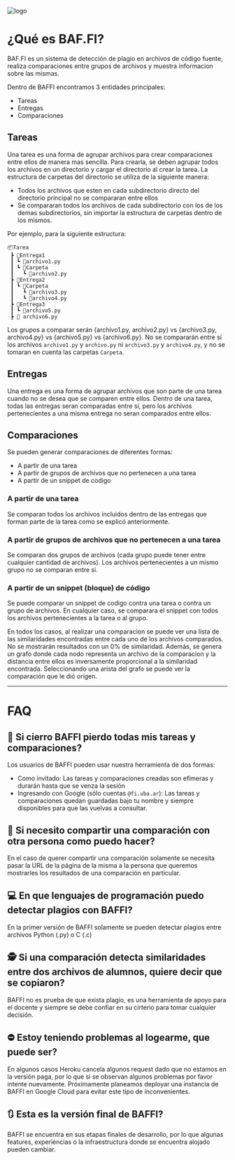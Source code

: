![logo](https://user-images.githubusercontent.com/15006935/126084461-ae0c626d-66b4-4d08-b699-e6dd1c2ccd51.png)


# ¿Qué es BAF.FI?

BAF.FI es un sistema de detección de plagio en archivos de código fuente, realiza comparaciones entre grupos de archivos y muestra informacion sobre las mismas.

Dentro de BAFFI encontramos 3 entidades principales:

- Tareas
- Entregas
- Comparaciones

## Tareas

Una tarea es una forma de agrupar archivos para crear comparaciones entre ellos de manera mas sencilla. Para crearla, se deben agrupar todos los archivos en un directorio y cargar el directorio al crear la tarea. La estructura de carpetas del directorio se utiliza de la siguiente manera:

- Todos los archivos que esten en cada subdirectorio directo del directorio principal no se compararan entre ellos
- Se compararan todos los archivos de cada subdirectorio con los de los demas subdirectorios, sin importar la estructura de carpetas dentro de los mismos.

Por ejemplo, para la siguiente estructura:

```
📦Tarea
 ┣ 📂Entrega1
 ┃ ┗ 📜archivo1.py
 ┃ ┗ 📂Carpeta
 ┃   ┗ 📜archivo2.py
 ┣ 📂Entrega2
 ┃ ┗ 📂Carpeta
 ┃   ┗ 📜archivo3.py
 ┃   ┗ 📜archivo4.py
 ┣ 📂Entrega3
 ┃ ┗ 📜archivo5.py
 ┣ 📜 archivo6.py
```

Los grupos a comparar serán {archivo1.py, archivo2.py} vs {archivo3.py, archivo4.py} vs {archivo5.py} vs {archivo6.py}. No se compararán entre sí los archivos `archivo1.py` y `archivo.py` ni `archivo3.py` y `archivo4.py`, y no se tomaran en cuenta las carpetas `Carpeta`.

## Entregas

Una entrega es una forma de agrupar archivos que son parte de una tarea cuando no se desea que se comparen entre ellos. Dentro de una tarea, todas las entregas seran comparadas entre sí, pero los archivos pertenecientes a una misma entrega no seran comparados entre ellos.

## Comparaciones 

Se pueden generar comparaciones de diferentes formas:

- A partir de una tarea
- A partir de grupos de archivos que no pertenecen a una tarea
- A partir de un snippet de codigo

### A partir de una tarea

Se comparan todos los archivos incluidos dentro de las entregas que forman parte de la tarea como se explicó anteriormente.

### A partir de grupos de archivos que no pertenecen a una tarea

Se comparan dos grupos de archivos (cada grupo puede tener entre cualquier cantidad de archivos). Los archivos pertenecientes a un mismo grupo no se comparan entre si.

### A partir de un snippet (bloque) de código

Se puede comparar un snippet de codigo contra una tarea o contra un grupo de archivos. En cualquier caso, se comparara el snippet con todos los archivos pertenecientes a la tarea o al grupo.

En todos los casos, al realizar una comparacion se puede ver una lista de las similaridades encontradas entre cada uno de los archivos comparados. No se mostrarán resultados con un 0% de similaridad. Además, se genera un grafo donde cada nodo representa un archivo de la comparacion y la distancia entre ellos es inversamente proporcional a la similaridad encontrada. Seleccionando una arista del grafo se puede ver la comparación que le dió origen.

----------

# FAQ

## 💾 Si cierro BAFFI pierdo todas mis tareas y comparaciones?
Los usuarios de BAFFI pueden usar nuestra herramienta de dos formas:
- Como invitado: Las tareas y comparaciones creadas son efímeras y durarán hasta que se venza la sesión
- Ingresando con Google (sólo cuentas `@fi.uba.ar`): Las tareas y comparaciones quedan guardadas bajo tu nombre y siempre disponibles para que las vuelvas a consultar.

## 🔗 Si necesito compartir una comparación con otra persona como puedo hacer?
En el caso de querer compartir una comparación solamente se necesita pasar la URL de la página de la misma a la persona que queremos mostrarles los resultados de una comparación en particular.

## 💻 En que lenguajes de programación puedo detectar plagios con BAFFI?
En la primer versión de BAFFI solamente se pueden detectar plagios entre archivos Python (.py) o C (.c)

## 🕵️ Si una comparación detecta similaridades entre dos archivos de alumnos, quiere decir que se copiaron?
BAFFI no es prueba de que exista plagio, es una herramienta de apoyo para el docente y siempre se debe confiar en su cirterio para tomar cualquier decisión.

## ⛔ Estoy teniendo problemas al logearme, que puede ser?
En algunos casos Heroku cancela algunos request dado que no estamos en la versión paga, por lo que si se observan algunos problemas por favor intente nuevamente. Próximamente planeamos deployar una instancia de BAFFI en Google Cloud para evitar este tipo de inconvenientes.

## 🔃 Esta es la versión final de BAFFI?
BAFFI se encuentra en sus etapas finales de desarrollo, por lo que algunas features, experiencias o la infraestructura donde se encuentra alojado pueden cambiar.
